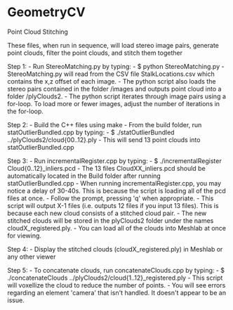 # GeometryCV
Point Cloud Stitching

These files, when run in sequence, will load stereo image pairs, generate point clouds, filter the point clouds, and stitch them together

Step 1:
	- Run StereoMatching.py by typing:
	- $ python StereoMatching.py
	- StereoMatching.py will read from the CSV file StalkLocations.csv which contains the x,z offset of each image. 
	- The python script also loads the stereo pairs contained in the folder /images and outputs point cloud into a folder /plyClouds2. 
	- The python script iterates through image pairs using a for-loop. To load more or fewer images, adjust the number of iterations in the for-loop.


Step 2:
	- Build the C++ files using make
	- From the build folder, run statOutlierBundled.cpp by typing:
	- $ ./statOutlierBundled ../plyClouds2/cloud{00..12}.ply
	- This will send 13 point clouds into statOutlierBundled.cpp

Step 3: 
	- Run incrementalRegister.cpp by typing:
	- $ ./incrementalRegister  Cloud{0..12}_inliers.pcd
	- The 13 files CloudXX_inliers.pcd should be automatically located in the Build folder after running statOutlierBundled.cpp
	- When running incrementalRegister.cpp, you may notice a delay of 30-40s. This is because the script is loading all of the pcd files at once.
	- Follow the prompt, pressing 'q' when appropriate.
	- This script will output X-1 files (i.e. outputs 12 files if you input 13 files). This is because each new cloud consists of a stitched cloud pair.
	- The new stitched clouds will be stored in the plyClouds2 folder under the names cloudX_registered.ply.
	- You can load all of the clouds into Meshlab at once for viewing.

Step 4:
	- Display the stitched clouds (cloudX_registered.ply) in Meshlab or any other viewer

Step 5:
	- To concatenate clouds, run concatenateClouds.cpp by typing:
	- $ ./concatenateClouds ../plyClouds2/cloud{1..12}_registered.ply
	- This script will voxellize the cloud to reduce the number of points.
	- You will see errors regarding an element 'camera' that isn't handled. It doesn't appear to be an issue.
